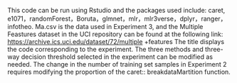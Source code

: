 This code can be run using Rstudio and the packages used include: caret, e1071，randomForest，Boruta，glmnet，mlr，mlr3verse，dplyr，ranger，infotheo.
Ma.csv is the data used in Experiment 3, and the Multiple Feastures dataset in the UCI repository can be found at the following link: https://archive.ics.uci.edu/dataset/72/multiple +features
The title displays the code corresponding to the experiment. The three methods and three-way decision threshold selected in the experiment can be modified as needed. The change in the number of training set samples in Experiment 2 requires modifying the proportion of the caret:: breakdataMartition function.
